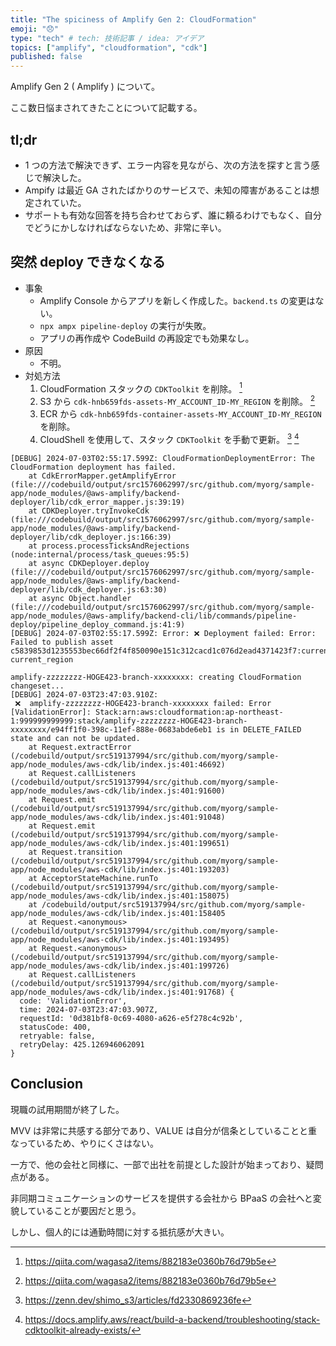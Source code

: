 ```yaml
---
title: "The spiciness of Amplify Gen 2: CloudFormation"
emoji: "😞"
type: "tech" # tech: 技術記事 / idea: アイデア
topics: ["amplify", "cloudformation", "cdk"]
published: false
---
```

Amplify Gen 2 ( Amplify ) について。

ここ数日悩まされてきたことについて記載する。

## tl;dr
- 1 つの方法で解決できず、エラー内容を見ながら、次の方法を探すと言う感じで解決した。
- Ampify は最近 GA されたばかりのサービスで、未知の障害があることは想定されていた。
- サポートも有効な回答を持ち合わせておらず、誰に頼るわけでもなく、自分でどうにかしなければならないため、非常に辛い。

## 突然 deploy できなくなる
- 事象
    - Amplify Console からアプリを新しく作成した。`backend.ts` の変更はない。
    - `npx ampx pipeline-deploy` の実行が失敗。
    - アプリの再作成や CodeBuild の再設定でも効果なし。
- 原因
    - 不明。
- 対処方法
    1. CloudFormation スタックの `CDKToolkit` を削除。 [^2]
    1. S3 から `cdk-hnb659fds-assets-MY_ACCOUNT_ID-MY_REGION` を削除。 [^2]
    1. ECR から `cdk-hnb659fds-container-assets-MY_ACCOUNT_ID-MY_REGION` を削除。
    1. CloudShell を使用して、スタック `CDKToolkit` を手動で更新。 [^3] [^1]

```bash: CodeBuild
[DEBUG] 2024-07-03T02:55:17.599Z: CloudFormationDeploymentError: The CloudFormation deployment has failed.
    at CdkErrorMapper.getAmplifyError (file:///codebuild/output/src1576062997/src/github.com/myorg/sample-app/node_modules/@aws-amplify/backend-deployer/lib/cdk_error_mapper.js:39:19)
    at CDKDeployer.tryInvokeCdk (file:///codebuild/output/src1576062997/src/github.com/myorg/sample-app/node_modules/@aws-amplify/backend-deployer/lib/cdk_deployer.js:166:39)
    at process.processTicksAndRejections (node:internal/process/task_queues:95:5)
    at async CDKDeployer.deploy (file:///codebuild/output/src1576062997/src/github.com/myorg/sample-app/node_modules/@aws-amplify/backend-deployer/lib/cdk_deployer.js:63:30)
    at async Object.handler (file:///codebuild/output/src1576062997/src/github.com/myorg/sample-app/node_modules/@aws-amplify/backend-cli/lib/commands/pipeline-deploy/pipeline_deploy_command.js:41:9)
[DEBUG] 2024-07-03T02:55:17.599Z: Error: ❌ Deployment failed: Error: Failed to publish asset c5839853d1235553bec66df2f4f850090e151c312cacd1c076d2ead4371423f7:current_account-current_region
```

```bash: CodeBuild
amplify-zzzzzzzz-HOGE423-branch-xxxxxxxx: creating CloudFormation changeset...
[DEBUG] 2024-07-03T23:47:03.910Z: 
 ❌  amplify-zzzzzzzz-HOGE423-branch-xxxxxxxx failed: Error [ValidationError]: Stack:arn:aws:cloudformation:ap-northeast-1:999999999999:stack/amplify-zzzzzzzz-HOGE423-branch-xxxxxxxx/e94ff1f0-398c-11ef-888e-0683abde6eb1 is in DELETE_FAILED state and can not be updated.
    at Request.extractError (/codebuild/output/src519137994/src/github.com/myorg/sample-app/node_modules/aws-cdk/lib/index.js:401:46692)
    at Request.callListeners (/codebuild/output/src519137994/src/github.com/myorg/sample-app/node_modules/aws-cdk/lib/index.js:401:91600)
    at Request.emit (/codebuild/output/src519137994/src/github.com/myorg/sample-app/node_modules/aws-cdk/lib/index.js:401:91048)
    at Request.emit (/codebuild/output/src519137994/src/github.com/myorg/sample-app/node_modules/aws-cdk/lib/index.js:401:199651)
    at Request.transition (/codebuild/output/src519137994/src/github.com/myorg/sample-app/node_modules/aws-cdk/lib/index.js:401:193203)
    at AcceptorStateMachine.runTo (/codebuild/output/src519137994/src/github.com/myorg/sample-app/node_modules/aws-cdk/lib/index.js:401:158075)
    at /codebuild/output/src519137994/src/github.com/myorg/sample-app/node_modules/aws-cdk/lib/index.js:401:158405
    at Request.<anonymous> (/codebuild/output/src519137994/src/github.com/myorg/sample-app/node_modules/aws-cdk/lib/index.js:401:193495)
    at Request.<anonymous> (/codebuild/output/src519137994/src/github.com/myorg/sample-app/node_modules/aws-cdk/lib/index.js:401:199726)
    at Request.callListeners (/codebuild/output/src519137994/src/github.com/myorg/sample-app/node_modules/aws-cdk/lib/index.js:401:91768) {
  code: 'ValidationError',
  time: 2024-07-03T23:47:03.907Z,
  requestId: '0d381bf8-0c69-4080-a626-e5f278c4c92b',
  statusCode: 400,
  retryable: false,
  retryDelay: 425.126946062091
}
```

## Conclusion
現職の試用期間が終了した。

MVV は非常に共感する部分であり、VALUE は自分が信条としていることと重なっているため、やりにくさはない。

一方で、他の会社と同様に、一部で出社を前提とした設計が始まっており、疑問点がある。

非同期コミュニケーションのサービスを提供する会社から BPaaS の会社へと変貌していることが要因だと思う。

しかし、個人的には通勤時間に対する抵抗感が大きい。

[^1]: https://docs.amplify.aws/react/build-a-backend/troubleshooting/stack-cdktoolkit-already-exists/
[^2]: https://qiita.com/wagasa2/items/882183e0360b76d79b5e
[^3]: https://zenn.dev/shimo_s3/articles/fd2330869236fe
